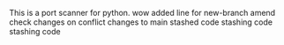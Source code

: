 This is a port scanner for python.
wow 
added line for new-branch 
amend check
changes on conflict
changes to main
stashed code
stashing code
stashing code